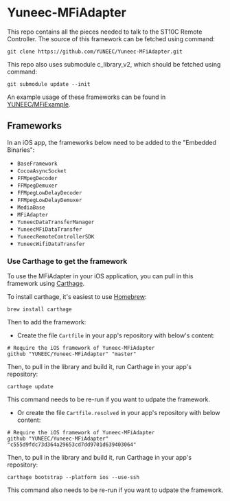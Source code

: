 # Yuneec-MFiAdapter

This repo contains all the pieces needed to talk to the ST10C Remote Controller. The source of this framework can be fetched using command:
```
git clone https://github.com/YUNEEC/Yuneec-MFiAdapter.git
```
This repo also uses submodule c_library_v2, which should be fetched using command:
```
git submodule update --init
```
An example usage of these frameworks can be found in [YUNEEC/MFiExample](https://github.com/YUNEEC/MFiExample/).

## Frameworks

In an iOS app, the frameworks below need to be added to the "Embedded Binaries":

   - `BaseFramework`
   - `CocoaAsyncSocket`
   - `FFMpegDecoder`
   - `FFMpegDemuxer`
   - `FFMpegLowDelayDecoder`
   - `FFMpegLowDelayDemuxer`
   - `MediaBase`
   - `MFiAdapter`
   - `YuneecDataTransferManager`
   - `YuneecMFiDataTransfer`
   - `YuneecRemoteControllerSDK`
   - `YuneecWifiDataTransfer`

### Use Carthage to get the framework

To use the MFiAdapter in your iOS application, you can pull in this framework using [Carthage](https://github.com/Carthage/Carthage).

To install carthage, it's easiest to use [Homebrew](https://brew.sh/):

```
brew install carthage
```

Then to add the framework: 

* Create the file `Cartfile` in your app's repository with below's content:

```
# Require the iOS framework of Yuneec-MFiAdapter
github "YUNEEC/Yuneec-MFiAdapter" "master"
```

Then, to pull in the library and build it, run Carthage in your app's repository:

```
carthage update
```

This command needs to be re-run if you want to udpate the framework.  

* Or create the file `Cartfile.resolved` in your app's repository with below content:

```
# Require the iOS framework of Yuneec-MFiAdapter
github "YUNEEC/Yuneec-MFiAdapter" "c555d9fdc73d364a29653cd7dd9701d639403064"
```

Then, to pull in the library and build it, run Carthage in your app's repository:

```
carthage bootstrap --platform ios --use-ssh
```

This command also needs to be re-run if you want to udpate the framework.  
